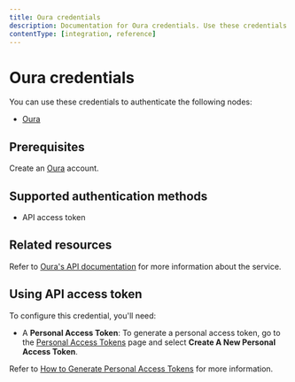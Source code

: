 ```yaml
---
title: Oura credentials
description: Documentation for Oura credentials. Use these credentials to authenticate Oura in n8n, a workflow automation platform.
contentType: [integration, reference]
---
```


# Oura credentials

You can use these credentials to authenticate the following nodes:

- [Oura](/integrations/builtin/app-nodes/n8n-nodes-base.oura.md)

## Prerequisites

Create an [Oura](https://ouraring.com/developer) account.

## Supported authentication methods

- API access token

## Related resources

Refer to [Oura's API documentation](https://cloud.ouraring.com/v2/docs) for more information about the service.

## Using API access token

To configure this credential, you'll need:

- A **Personal Access Token**: To generate a personal access token, go to the [Personal Access Tokens](https://cloud.ouraring.com/personal-access-tokens) page and select **Create A New Personal Access Token**.

Refer to [How to Generate Personal Access Tokens](https://support.ouraring.com/hc/en-us/articles/4415266939155-The-Oura-API#h_01H5B94SP4P9YHG9ZKN1H69E7Z) for more information.
